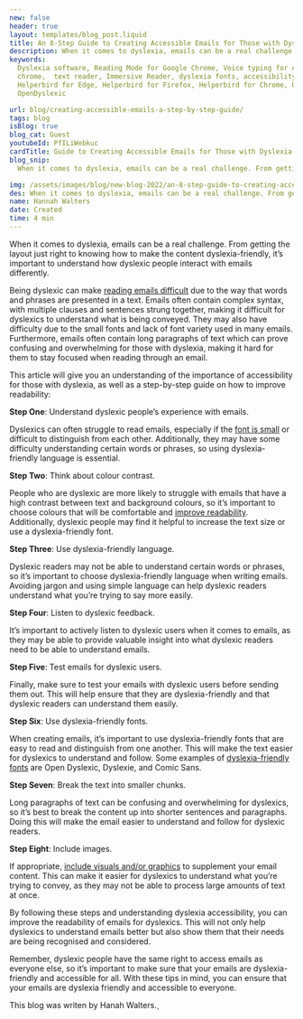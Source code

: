 ```yaml
---
new: false
header: true
layout: templates/blog_post.liquid
title: An 8-Step Guide to Creating Accessible Emails for Those with Dyslexia
description: When it comes to dyslexia, emails can be a real challenge. From getting the layout just right to knowing how to make the content dyslexia-friendly, it’s important to understand how dyslexic people interact with emails differently.
keywords:
  Dyslexia software, Reading Mode for Google Chrome, Voice typing for chrome, Text to speech for
  chrome,  text reader, Immersive Reader, dyslexia fonts, accessibility software, dyslexia software,
  Helperbird for Edge, Helperbird for Firefox, Helperbird for Chrome, Opendyslexic for Chrome,
  OpenDyslexic

url: blog/creating-accessible-emails-a-step-by-step-guide/
tags: blog
isBlog: true
blog_cat: Guest
youtubeId: PfILiWebkuc
cardTitle: Guide to Creating Accessible Emails for Those with Dyslexia
blog_snip:
  When it comes to dyslexia, emails can be a real challenge. From getting the layout just right to knowing how to make the content dyslexia-friendly, it’s important to understand how dyslexic people interact with emails differently.

img: /assets/images/blog/new-blog-2022/an-8-step-guide-to-creating-accessible-emails-for-those-with-dyslexia.png
des: When it comes to dyslexia, emails can be a real challenge. From getting the layout just right to knowing how to make the content dyslexia-friendly, it’s important to understand how dyslexic people interact with emails differently.
name: Hannah Walters
date: Created
time: 4 min
---
```




When it comes to dyslexia, emails can be a real challenge. From getting the layout just right to knowing how to make the content dyslexia-friendly, it’s important to understand how dyslexic people interact with emails differently.

Being dyslexic can make [reading emails difficult](https://www.google.com/url?q=https://www.bdadyslexia.org.uk/dyslexia/neurodiversity-and-co-occurring-differences/visual-difficulties&sa=D&source=editors&ust=1674076110412857&usg=AOvVaw3YIZamyb7iqQND21DMQ08y) due to the way that words and phrases are presented in a text. Emails often contain complex syntax, with multiple clauses and sentences strung together, making it difficult for dyslexics to understand what is being conveyed. They may also have difficulty due to the small fonts and lack of font variety used in many emails. Furthermore, emails often contain long paragraphs of text which can prove confusing and overwhelming for those with dyslexia, making it hard for them to stay focused when reading through an email.

This article will give you an understanding of the importance of accessibility for those with dyslexia, as well as a step-by-step guide on how to improve readability:

**Step One**: Understand dyslexic people’s experience with emails.

Dyslexics can often struggle to read emails, especially if the [font is small](https://www.google.com/url?q=https://www.helperbird.com/features/font-sizes/&sa=D&source=editors&ust=1674076110413666&usg=AOvVaw2WhuPAZVDNUK32PhvVYbt6) or difficult to distinguish from each other. Additionally, they may have some difficulty understanding certain words or phrases, so using dyslexia-friendly language is essential.

**Step Two**: Think about colour contrast.

People who are dyslexic are more likely to struggle with emails that have a high contrast between text and background colours, so it’s important to choose colours that will be comfortable and [improve readability](https://www.google.com/url?q=https://instiller.co.uk/blog/how-accessible-are-the-emails-you-send&sa=D&source=editors&ust=1674076110414261&usg=AOvVaw0NAOm0RSYI4LHtiCEjzABO). Additionally, dyslexic people may find it helpful to increase the text size or use a dyslexia-friendly font.

**Step Three**: Use dyslexia-friendly language.

Dyslexic readers may not be able to understand certain words or phrases, so it’s important to choose dyslexia-friendly language when writing emails. Avoiding jargon and using simple language can help dyslexic readers understand what you’re trying to say more easily.

**Step Four**: Listen to dyslexic feedback.

It’s important to actively listen to dyslexic users when it comes to emails, as they may be able to provide valuable insight into what dyslexic readers need to be able to understand emails.

**Step Five**: Test emails for dyslexic users.

Finally, make sure to test your emails with dyslexic users before sending them out. This will help ensure that they are dyslexia-friendly and that dyslexic readers can understand them easily.

**Step Six**: Use dyslexia-friendly fonts.

When creating emails, it’s important to use dyslexia-friendly fonts that are easy to read and distinguish from one another. This will make the text easier for dyslexics to understand and follow. Some examples of [dyslexia-friendly fonts](https://www.google.com/url?q=https://www.helperbird.com/help/how-to-change-the-font-on-any-page/&sa=D&source=editors&ust=1674076110415850&usg=AOvVaw3D5GUNsa6Z0jr2wSFDwcVJ) are Open Dyslexic, Dyslexie, and Comic Sans.

**Step Seven**: Break the text into smaller chunks.

Long paragraphs of text can be confusing and overwhelming for dyslexics, so it’s best to break the content up into shorter sentences and paragraphs. Doing this will make the email easier to understand and follow for dyslexic readers.

**Step Eight**: Include images.

If appropriate, [include visuals and/or graphics](https://www.google.com/url?q=https://www.helperbird.com/features/alt-tool-tip-highlighter/&sa=D&source=editors&ust=1674076110416698&usg=AOvVaw0L1aHW55eHFVSCHSPR2aqi) to supplement your email content. This can make it easier for dyslexics to understand what you’re trying to convey, as they may not be able to process large amounts of text at once.

By following these steps and understanding dyslexia accessibility, you can improve the readability of emails for dyslexics. This will not only help dyslexics to understand emails better but also show them that their needs are being recognised and considered.

Remember, dyslexic people have the same right to access emails as everyone else, so it’s important to make sure that your emails are dyslexia-friendly and accessible for all. With these tips in mind, you can ensure that your emails are dyslexia friendly and accessible to everyone.


This blog was writen by Hanah Walters.¸